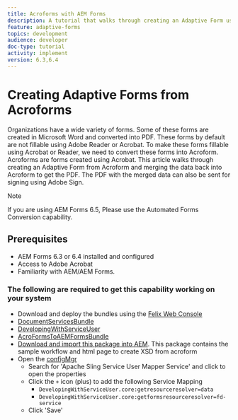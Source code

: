 ```yaml
---
title: Acroforms with AEM Forms
description: A tutorial that walks through creating an Adaptive Form using Acroform and merging the data to obtain a PDF. The PDF with the merged data can then be sent for signing using Adobe Sign.
feature: adaptive-forms
topics: development
audience: developer
doc-type: tutorial
activity: implement
version: 6.3,6.4
---
```


# Creating Adaptive Forms from Acroforms

Organizations have a wide variety of forms. Some of these forms are created in Microsoft Word and converted into PDF. These forms by default are not fillable using Adobe Reader or Acrobat. To make these forms fillable using Acrobat or Reader, we need to convert these forms into Acroform. Acroforms are forms created using Acrobat. This article walks through creating an Adaptive Form from Acroform and merging the data back into Acroform to get the PDF. The PDF with the merged data can also be sent for signing using Adobe Sign.

>[!NOTE]
>
>If you are using AEM Forms 6.5, Please use the Automated Forms Conversion capability.

## Prerequisites

* AEM Forms 6.3 or 6.4 installed and configured
* Access to Adobe Acrobat
* Familiarity with AEM/AEM Forms.

### The following are required to get this capability working on your system

* Download and deploy the bundles using the [Felix Web Console](http://localhost:4502/system/console/bundles)
* [DocumentServicesBundle](/help/forms/assets/common-osgi-bundles/AEMFormsDocumentServices.core-1.0-SNAPSHOT.jar)
* [DevelopingWithServiceUser](/help/forms/assets/common-osgi-bundles/DevelopingWithServiceUser.jar)
* [AcroFormsToAEMFormsBundle](https://forms.enablementadobe.com/content/DemoServerBundles/AcroFormToAEMForm.core-1.0-SNAPSHOT.jar)
* [Download and import this package into AEM](assets/acro-form-aem-form.zip). This package contains the sample workflow and html page to create XSD from acroform
* Open the [configMgr](http://localhost:4502/system/console/configMgr)
    * Search for 'Apache Sling Service User Mapper Service' and click to open the properties
    * Click the `+` icon (plus) to add the following Service Mapping
      * `DevelopingWithServiceUser.core:getresourceresolver=data`
      * `DevelopingWithServiceUser.core:getformsresourceresolver=fd-service`
    * Click 'Save'
